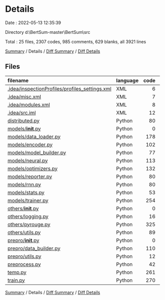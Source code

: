 # Details

Date : 2022-05-13 12:35:39

Directory d:\BertSum-master\BertSum\src

Total : 25 files,  2307 codes, 985 comments, 629 blanks, all 3921 lines

[Summary](results.md) / Details / [Diff Summary](diff.md) / [Diff Details](diff-details.md)

## Files
| filename | language | code | comment | blank | total |
| :--- | :--- | ---: | ---: | ---: | ---: |
| [.idea/inspectionProfiles/profiles_settings.xml](/.idea/inspectionProfiles/profiles_settings.xml) | XML | 6 | 0 | 0 | 6 |
| [.idea/misc.xml](/.idea/misc.xml) | XML | 7 | 0 | 0 | 7 |
| [.idea/modules.xml](/.idea/modules.xml) | XML | 8 | 0 | 0 | 8 |
| [.idea/src.iml](/.idea/src.iml) | XML | 12 | 0 | 0 | 12 |
| [distributed.py](/distributed.py) | Python | 80 | 20 | 25 | 125 |
| [models/__init__.py](/models/__init__.py) | Python | 0 | 0 | 1 | 1 |
| [models/data_loader.py](/models/data_loader.py) | Python | 178 | 16 | 45 | 239 |
| [models/encoder.py](/models/encoder.py) | Python | 102 | 2 | 31 | 135 |
| [models/model_builder.py](/models/model_builder.py) | Python | 77 | 1 | 20 | 98 |
| [models/neural.py](/models/neural.py) | Python | 113 | 93 | 33 | 239 |
| [models/optimizers.py](/models/optimizers.py) | Python | 132 | 74 | 32 | 238 |
| [models/reporter.py](/models/reporter.py) | Python | 80 | 50 | 28 | 158 |
| [models/rnn.py](/models/rnn.py) | Python | 80 | 0 | 17 | 97 |
| [models/stats.py](/models/stats.py) | Python | 53 | 51 | 17 | 121 |
| [models/trainer.py](/models/trainer.py) | Python | 254 | 105 | 71 | 430 |
| [others/__init__.py](/others/__init__.py) | Python | 0 | 0 | 1 | 1 |
| [others/logging.py](/others/logging.py) | Python | 16 | 1 | 8 | 25 |
| [others/pyrouge.py](/others/pyrouge.py) | Python | 325 | 261 | 62 | 648 |
| [others/utils.py](/others/utils.py) | Python | 89 | 0 | 14 | 103 |
| [prepro/__init__.py](/prepro/__init__.py) | Python | 0 | 0 | 1 | 1 |
| [prepro/data_builder.py](/prepro/data_builder.py) | Python | 110 | 108 | 33 | 251 |
| [prepro/utils.py](/prepro/utils.py) | Python | 12 | 16 | 7 | 35 |
| [preprocess.py](/preprocess.py) | Python | 42 | 1 | 21 | 64 |
| [temp.py](/temp.py) | Python | 261 | 169 | 95 | 525 |
| [train.py](/train.py) | Python | 270 | 17 | 67 | 354 |

[Summary](results.md) / Details / [Diff Summary](diff.md) / [Diff Details](diff-details.md)